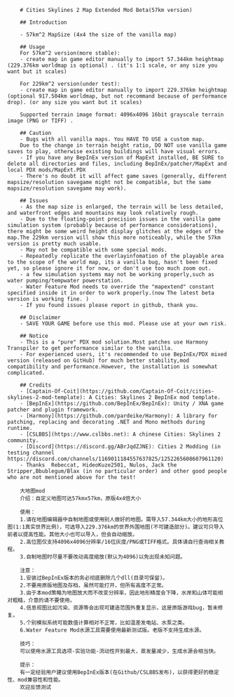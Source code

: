 ﻿		# Cities Skylines 2 Map Extended Mod Beta(57km version)

		## Introduction

		- 57km^2 MapSize (4x4 the size of the vanilla map)

		## Usage
		For 57km^2 version(more stable):
		- create map in game editor manually to import 57.344km heightmap (229.376km worldmap is optional) . (it's 1:1 scale, or any size you want but it scales)

		For 229km^2 version(under test):
		- create map in game editor manually to import 229.376km heightmap (optional 917.504km worldmap, but not recommand because of performance drop). (or any size you want but it scales)

		Supported terrain image format: 4096x4096 16bit grayscale terrain image (PNG or TIFF) .

		## Caution
		- Bugs with all vanilla maps. You HAVE TO USE a custom map.
		Due to the change in terrain height ratio, DO NOT use vanilla game saves to play, otherwise existing buildings will have visual errors.
		- If you have any BepInEx version of MapExt installed, BE SURE to delete all directories and files, including BepInEx/patcher/MapExt and local PDX mods/MapExt.PDX
		- There's no doubt it will affect game saves (generally, different mapsize/resolution savegame might not be compatible, but the same mapsize/resolution savegame may work).

		## Issues
		- As the map size is enlarged, the terrain will be less detailed, and waterfront edges and mountains may look relatively rough.
		- Due to the floating-point precision issues in the vanilla game simulation system (probably because of performance considerations), there might be some weird height display glitches at the edges of the map.The 229km version will show this more noticeably, while the 57km version is pretty much usable.
		- May not be compatible with some special mods.
		- Repeatedly replicate the overlayinfomation of the playable area to the scope of the world map, its a vanilla bug, hasn't been fixed yet, so please ignore it for now, or don't use too much zoom out.
		- a few simulation systems may not be working properly,such as water pumping/tempwater powerstation.
		- Water Feature Mod needs to override the "mapextend" constant specified inside it in order to work properly.(now The latest beta version is working fine. )
		- If you found issues please report in github, thank you.

		## Disclaimer
		- SAVE YOUR GAME before use this mod. Please use at your own risk.

		## Notice
		- This is a "pure" PDX mod solution.Most patches use Harmony Transpiler to get performance similar to the vanilla.
		- For experienced users, it's recommended to use BepInEx/PDX mixed version (released on GitHub) for much better stability,mod compatibility and performance.However, the installation is somewhat complicated.

		## Credits
		- [Captain-Of-Coit](https://github.com/Captain-Of-Coit/cities-skylines-2-mod-template): A Cities: Skylines 2 BepInEx mod template.
		- [BepInEx](https://github.com/BepInEx/BepInEx): Unity / XNA game patcher and plugin framework.
		- [Harmony](https://github.com/pardeike/Harmony): A library for patching, replacing and decorating .NET and Mono methods during runtime.
		- [CSLBBS](https://www.cslbbs.net): A chinese Cities: Skylines 2 community.
		- [Discord](https://discord.gg/ABrJqdZJNE): Cities 2 Modding (in testing channel https://discord.com/channels/1169011184557637825/1252265608607961120)
		- Thanks  Rebeccat, HideoKuze2501, Nulos, Jack the Stripper,Bbublegum/Blax (in no particular order) and other good people who are not mentioned above for the test!

		大地图mod
		介绍：自定义地图可达57kmx57km，原版4x4倍大小
		
		使用：
		1.请在地图编辑器中自制地图或使用别人做好的地图。需导入57.344km大小的地形高位图(1:1真实世界比例)，可选导入229.376km的世界外围地图(不可建造部分)。建议可只导入前者以提高性能。其他大小也可以导入，但会自动缩放。
		2.高位图仅支持4096x4096分辨率/16位灰度/PNG或TIFF格式。具体请自行查询相关教程。
		3.自制地图时尽量不要改动高度缩放(默认为4096)以免出现未知问题。
		
		注意：
		1.安装过BepInEx版本的务必彻底删除几个dll(目录可保留)。
		2.不要用原版地图及存档，虽然可能打开，但所有高度不正常。
		3.由于本mod策略为地图放大而不改变分辨率，因此地形精度会下降，水岸和山体可能相对粗糙，介意的请不要使用。
		4.信息视图比如污染、资源等会出现可建造范围外重复显示，这是原版游戏bug，暂未修复。
		5.个别模拟系统可能数值计算相对不正常，比如温差发电站、水泵之类。
		6.Water Feature Mod水源工具需要使用最新测试版。老版不支持生成水源。
		
		技巧：
		可以使用水源工具选项-实验功能-流动性开到最大，蒸发量减少，生成水源会相当快。
		
		提示：
		有一定经验用户建议使用BepInEx版本(在Github/CSLBBS发布)，以获得更好的稳定性、mod兼容性和性能。
		欢迎反馈测试